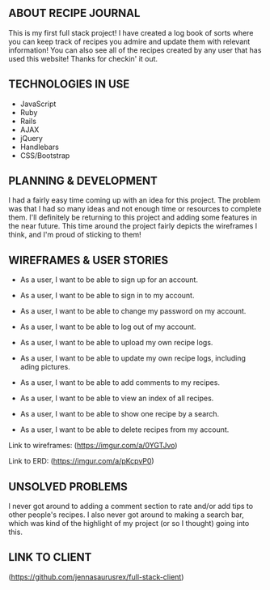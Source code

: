 ## ABOUT RECIPE JOURNAL

This is my first full stack project! I have created a log book of sorts where you can keep track of recipes you admire and update them with relevant information! You can also see all of the recipes created by any user that has used this website! Thanks for checkin' it out.

## TECHNOLOGIES IN USE

- JavaScript
- Ruby
- Rails
- AJAX
- jQuery
- Handlebars
- CSS/Bootstrap

## PLANNING & DEVELOPMENT

I had a fairly easy time coming up with an idea for this project. The problem was that I had so many ideas and not enough time or resources to complete them. I'll definitely be returning to this project and adding some features in the near future. This time around the project fairly depicts the wireframes I think, and I'm proud of sticking to them!

## WIREFRAMES & USER STORIES

- As a user, I want to be able to sign up for an account.
- As a user, I want to be able to sign in to my account.
- As a user, I want to be able to change my password on my account.
- As a user, I want to be able to log out of my account.

- As a user, I want to be able to upload my own recipe logs.
- As a user, I want to be able to update my own recipe logs, including ading pictures.
- As a user, I want to be able to add comments to my recipes.
- As a user, I want to be able to view an index of all recipes.
- As a user, I want to be able to show one recipe by a search.
- As a user, I want to be able to delete recipes from my account.

Link to wireframes:
(https://imgur.com/a/0YGTJvo)

Link to ERD:
(https://imgur.com/a/pKcpvP0)

## UNSOLVED PROBLEMS

I never got around to adding a comment section to rate and/or add tips to other people's recipes. I also never got around to making a search bar, which was kind of the highlight of my project (or so I thought) going into this.

## LINK TO CLIENT
(https://github.com/jennasaurusrex/full-stack-client)
